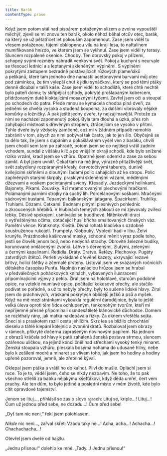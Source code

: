 ```yaml
---
title: Barák
contentType: prose
---
```


<section>

Když jsem potom stál nad pisoárem potaženým slizem a zvolna vypouštěl měchýř, zjevil se mi znovu ten barák, okolo něhož běhal otcův otec, barák, na který se už pětatřicet let pokouším zapomenout. Zase jsem viděl tu vřesem potaženou, tújemi obklopenou vilu na kraji lesa, to naftalínem mumifikované hnízdo, ve kterém jsem se vylíhnul. Zase jsem viděl ty terasy. Sluncem rozpálené okenice. Chodby. Ten obrovský pokoj v přízemí, schopný svými rozměry nahradit venkovní svět. Pokoj a kuchyni s neurvale se třesoucí lednicí a s leptanými skleněnými výplněmi. S výplněmi pokrytými zástupem bezradně postávajících růžových plameňáků a pelikánů, které tam jednoho dne namastil acetonovými barvami můj otec pod záminkou, že tím vylepší chuť k jídlu synáčkovi, který se pod těmi ptáky denně dloubal v talíři kaše. Zase jsem viděl to schodiště, které chtě nechtě bylo páteří domu; ty skřípějící schody, pokryté prošlapaným kobercem, přidržovaným dutě kloktajícími mosaznými tyčemi. Zavřel jsem oči a stoupal po schodech do patra. Přede mnou se kymácela chodba plná dveří, za jedněmi se chvěla vysoká a studená koupelna, za dalšími vibrovaly nějaké komůrky a ložničky. A pak ještě jedny dveře, ty nejzajímavější. Protože za nimi se nacházel zapomenutý pokoj. Byla tam dlouhá a úzká, přes roh zahýbající místnost s dřevěným stropem, ztrácejícím se vysoko v přítmí. Tyhle dveře byly vždycky zamčené, což mi v žádném případě nemohlo zabránit v tom, abych za nimi pobýval tak často, jak to jen šlo. Obyčejně se to dělo tak, že jsem s dupáním a pokašláváním vyšel ven z baráku, chvíli jsem chodil sem tam po zahradě, potom jsem se co nejtišeji vrátil zadním vchodem, sundal z věšáku klíč a po vnějším okraji schodů, kde bylo snížené riziko vrzání, kradl jsem se vzhůru. Opatrně jsem odemkl a zase za sebou zamkl. A byl jsem uvnitř. Čekal tam na mě jiný, výrazně přitažlivější svět, svět zabydlený rozpáranými křesly, červotočivými taburety, dunivě kvílejícími skříněmi a dlouhými řadami polic sahajících až ke stropu. Polic zaplněných starými škrpály, prasklými skleněnými vázami, měděnými džezvami a voskem pocintanými svícny. Křesadly. Jezdeckými holínkami. Bajonety. Píkami. Zouváky. Rzí mramorovanými plechovými hračkami. Polámanými parními strojky na suchý líh. Porcelánovými soškami. Mračnými sádrovými bustami. Tepanými balkánskými jatagany. Špacírkami. Truhlíky. Truhlami. Dózami. Cetkami. Bednami plnými plesnivých pohlednic a zkroucených hřebíků. V hlubinách temných zákoutí se mi zjevovaly zvířecí lebky. Děsivě spokojení, usmívající se buddhové. Nítěnkovití draci s vytřeštěnýma očima, obtáčející husí břicha smaltovaných čínských váz. Pamětní věnce. Kratiknoty. Kleště. Divná rohatá kladívka s ozdobně soustruženou rukojetí. Trumpety. Klobouky. Vybledlí hadi v lihu. Želví krunýře. Prázdnooké kašírované masky, schopné měnit výraz podle toho, jestli se člověk jenom bojí, nebo nedýchá strachy. Obrovité železné budíky, korunované omlácenými zvonci. Láhve s červenými, žlutými, zelenými a černými kapalinami. Ředidla. Dráty. Dratve. Řetězy. Plechovky. Pugéty zatvrdlých štětců. Perletí vykládané dřevěné kazety, ukrývající rezavé břitvy, holicí štětky a zčernalé prsteny. Listoval jsem ve svázaných ročnících dětského časopisu Punťa. Naplněn nasládlou hrůzou jsem se hrabal v předválečných pohádkových knihách, vybavených ilustracemi připomínajícími výjevy z pekla. Zíral jsem na holohlavé, starcům podobné opice, na vzteklé mumlavé opice, počítající kokosové ořechy, ale stačilo podívat se pořádně, a už to nebyly ořechy, byly to sušené lidské hlavy. Zíral jsem do práchnivých, vráskami pokrytých obličejů ježků a psů a myšek. Když na mě mezi stránkami vykoukla regulérní čarodějnice, byla to ještě velká úleva oproti těm řídce ochlupeným, tenkonohým tvorům, kteří mi nepříjemně přesně připomínali osmdesátileté klánovické důchodce. Domem se rozléhaly rány, jak matka naklepávala řízky. Za oknem vřeštěla sojka. Šneci si s praskotem razili cestu jehličím. Skrz les se blížilo chrochtání dieselu a táhlé klepání kolejnic a zvonění drátů. Rozbaloval jsem obrazy v rámech, přikryté dočerna zaprášeným novinovým papírem. Na jednom z obrazů kráčela od hlavy k patě zahalená ženská postava strmou, sluncem ozářenou uličkou, na jejímž konci čněl nad střechami vysoký tenký minaret. Ženská stoupala vzhůru, pleskala bosýma nohama do udusané hlíny, nebe bylo k zešílení modré a minaret se vlivem toho, jak jsem ho hodiny a hodiny upřeně pozoroval, jemně, ale zřetelně kýval.

Oklepal jsem ptáka a vrátil ho do kalhot. Plivl do mušle. Opláchl jsem si ruce. To je to, věděl jsem, čeho se nikdy nezbavím. Ne toho, že to pak všechno střelili za babku nějakýmu kšefťákovi, když děda umřel, čert vem prachy. Ale ten dům, to bylo jediné a poslední místo v mém životě, kde bylo cítit opravdové tajemství.

Jenom se lituj…, přihlásil se zas o slovo rarach: Lituj se, kriple…! Lituj…! Čum už jednou před sebe, ne dozadu…! Čum před sebe!

„Dyť tam nic neni,“ řekl jsem polohlasem.

_Nikde_ nic neni…, zařval skřet: Vzadu taky ne…! Acha, acha…! Achacha…! Chachachacha…!

Otevřel jsem dveře od hajzlu.

„Jednu přísnou!“ dolehlo ke mně. „Tady…! Jednu přísnou!“

</section>
